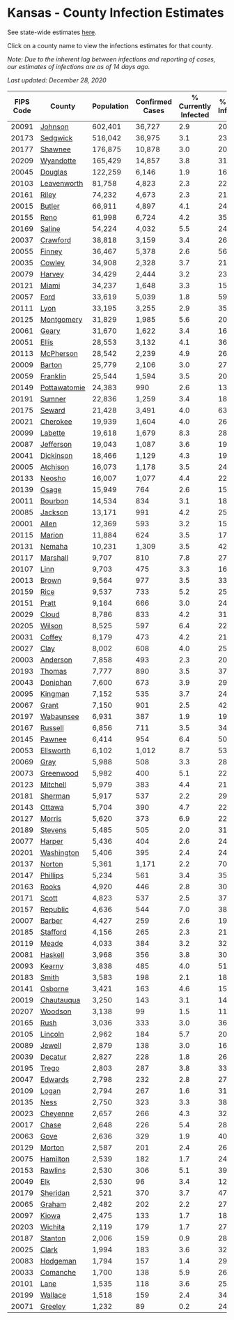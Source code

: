 # Kansas - County Infection Estimates

See state-wide estimates [here](/infections/us-ks).

Click on a county name to view the infections estimates for that county.

*Note: Due to the inherent lag between infections and reporting of cases, our estimates of infections are as of 14 days ago.*

*Last updated: December 28, 2020*

|   FIPS Code |                       County |   Population |   Confirmed Cases |   % Currently Infected |   % Total Infected |
|-------------|------------------------------|--------------|-------------------|------------------------|--------------------|
|       20091 |           [Johnson](johnson) |      602,401 |            36,727 |                    2.9 |               20.5 |
|       20173 |         [Sedgwick](sedgwick) |      516,042 |            36,975 |                    3.1 |               23.9 |
|       20177 |           [Shawnee](shawnee) |      176,875 |            10,878 |                    3.0 |               20.7 |
|       20209 |       [Wyandotte](wyandotte) |      165,429 |            14,857 |                    3.8 |               31.7 |
|       20045 |           [Douglas](douglas) |      122,259 |             6,146 |                    1.9 |               16.7 |
|       20103 |   [Leavenworth](leavenworth) |       81,758 |             4,823 |                    2.3 |               22.4 |
|       20161 |               [Riley](riley) |       74,232 |             4,673 |                    2.3 |               21.0 |
|       20015 |             [Butler](butler) |       66,911 |             4,897 |                    4.1 |               24.0 |
|       20155 |                 [Reno](reno) |       61,998 |             6,724 |                    4.2 |               35.8 |
|       20169 |             [Saline](saline) |       54,224 |             4,032 |                    5.5 |               24.3 |
|       20037 |         [Crawford](crawford) |       38,818 |             3,159 |                    3.4 |               26.9 |
|       20055 |             [Finney](finney) |       36,467 |             5,378 |                    2.6 |               56.6 |
|       20035 |             [Cowley](cowley) |       34,908 |             2,328 |                    3.7 |               21.9 |
|       20079 |             [Harvey](harvey) |       34,429 |             2,444 |                    3.2 |               23.6 |
|       20121 |               [Miami](miami) |       34,237 |             1,648 |                    3.3 |               15.7 |
|       20057 |                 [Ford](ford) |       33,619 |             5,039 |                    1.8 |               59.5 |
|       20111 |                 [Lyon](lyon) |       33,195 |             3,255 |                    2.9 |               35.1 |
|       20125 |     [Montgomery](montgomery) |       31,829 |             1,985 |                    5.6 |               20.2 |
|       20061 |               [Geary](geary) |       31,670 |             1,622 |                    3.4 |               16.9 |
|       20051 |               [Ellis](ellis) |       28,553 |             3,132 |                    4.1 |               36.1 |
|       20113 |       [McPherson](mcpherson) |       28,542 |             2,239 |                    4.9 |               26.3 |
|       20009 |             [Barton](barton) |       25,779 |             2,106 |                    3.0 |               27.2 |
|       20059 |         [Franklin](franklin) |       25,544 |             1,594 |                    3.5 |               20.7 |
|       20149 | [Pottawatomie](pottawatomie) |       24,383 |               990 |                    2.6 |               13.4 |
|       20191 |             [Sumner](sumner) |       22,836 |             1,259 |                    3.4 |               18.1 |
|       20175 |             [Seward](seward) |       21,428 |             3,491 |                    4.0 |               63.1 |
|       20021 |         [Cherokee](cherokee) |       19,939 |             1,604 |                    4.0 |               26.3 |
|       20099 |           [Labette](labette) |       19,618 |             1,679 |                    8.3 |               28.0 |
|       20087 |       [Jefferson](jefferson) |       19,043 |             1,087 |                    3.6 |               19.0 |
|       20041 |       [Dickinson](dickinson) |       18,466 |             1,129 |                    4.3 |               19.9 |
|       20005 |         [Atchison](atchison) |       16,073 |             1,178 |                    3.5 |               24.3 |
|       20133 |             [Neosho](neosho) |       16,007 |             1,077 |                    4.4 |               22.2 |
|       20139 |               [Osage](osage) |       15,949 |               764 |                    2.6 |               15.9 |
|       20011 |           [Bourbon](bourbon) |       14,534 |               834 |                    3.1 |               18.9 |
|       20085 |           [Jackson](jackson) |       13,171 |               991 |                    4.2 |               25.5 |
|       20001 |               [Allen](allen) |       12,369 |               593 |                    3.2 |               15.5 |
|       20115 |             [Marion](marion) |       11,884 |               624 |                    3.5 |               17.5 |
|       20131 |             [Nemaha](nemaha) |       10,231 |             1,309 |                    3.5 |               42.4 |
|       20117 |         [Marshall](marshall) |        9,707 |               810 |                    7.8 |               27.3 |
|       20107 |                 [Linn](linn) |        9,703 |               475 |                    3.3 |               16.3 |
|       20013 |               [Brown](brown) |        9,564 |               977 |                    3.5 |               33.7 |
|       20159 |                 [Rice](rice) |        9,537 |               733 |                    5.2 |               25.2 |
|       20151 |               [Pratt](pratt) |        9,164 |               666 |                    3.0 |               24.1 |
|       20029 |               [Cloud](cloud) |        8,786 |               833 |                    4.2 |               31.7 |
|       20205 |             [Wilson](wilson) |        8,525 |               597 |                    6.4 |               22.9 |
|       20031 |             [Coffey](coffey) |        8,179 |               473 |                    4.2 |               21.3 |
|       20027 |                 [Clay](clay) |        8,002 |               608 |                    4.0 |               25.1 |
|       20003 |         [Anderson](anderson) |        7,858 |               493 |                    2.3 |               20.5 |
|       20193 |             [Thomas](thomas) |        7,777 |               890 |                    3.5 |               37.7 |
|       20043 |         [Doniphan](doniphan) |        7,600 |               673 |                    3.9 |               29.5 |
|       20095 |           [Kingman](kingman) |        7,152 |               535 |                    3.7 |               24.5 |
|       20067 |               [Grant](grant) |        7,150 |               901 |                    2.5 |               42.1 |
|       20197 |       [Wabaunsee](wabaunsee) |        6,931 |               387 |                    1.9 |               19.9 |
|       20167 |           [Russell](russell) |        6,856 |               711 |                    3.5 |               34.2 |
|       20145 |             [Pawnee](pawnee) |        6,414 |               954 |                    6.4 |               50.6 |
|       20053 |       [Ellsworth](ellsworth) |        6,102 |             1,012 |                    8.7 |               53.9 |
|       20069 |                 [Gray](gray) |        5,988 |               508 |                    3.3 |               28.9 |
|       20073 |       [Greenwood](greenwood) |        5,982 |               400 |                    5.1 |               22.2 |
|       20123 |         [Mitchell](mitchell) |        5,979 |               383 |                    4.4 |               21.4 |
|       20181 |           [Sherman](sherman) |        5,917 |               537 |                    2.2 |               29.7 |
|       20143 |             [Ottawa](ottawa) |        5,704 |               390 |                    4.7 |               22.7 |
|       20127 |             [Morris](morris) |        5,620 |               373 |                    6.9 |               22.2 |
|       20189 |           [Stevens](stevens) |        5,485 |               505 |                    2.0 |               31.4 |
|       20077 |             [Harper](harper) |        5,436 |               404 |                    2.6 |               24.6 |
|       20201 |     [Washington](washington) |        5,406 |               395 |                    2.4 |               24.7 |
|       20137 |             [Norton](norton) |        5,361 |             1,171 |                    2.2 |               70.6 |
|       20147 |         [Phillips](phillips) |        5,234 |               561 |                    3.4 |               35.5 |
|       20163 |               [Rooks](rooks) |        4,920 |               446 |                    2.8 |               30.3 |
|       20171 |               [Scott](scott) |        4,823 |               537 |                    2.5 |               37.4 |
|       20157 |         [Republic](republic) |        4,636 |               544 |                    7.0 |               38.8 |
|       20007 |             [Barber](barber) |        4,427 |               259 |                    2.6 |               19.5 |
|       20185 |         [Stafford](stafford) |        4,156 |               265 |                    2.3 |               21.2 |
|       20119 |               [Meade](meade) |        4,033 |               384 |                    3.2 |               32.4 |
|       20081 |           [Haskell](haskell) |        3,968 |               356 |                    3.8 |               30.7 |
|       20093 |             [Kearny](kearny) |        3,838 |               485 |                    4.0 |               51.2 |
|       20183 |               [Smith](smith) |        3,583 |               198 |                    2.1 |               18.4 |
|       20141 |           [Osborne](osborne) |        3,421 |               163 |                    4.6 |               15.8 |
|       20019 |     [Chautauqua](chautauqua) |        3,250 |               143 |                    3.1 |               14.6 |
|       20207 |           [Woodson](woodson) |        3,138 |                99 |                    1.5 |               11.2 |
|       20165 |                 [Rush](rush) |        3,036 |               333 |                    3.0 |               36.4 |
|       20105 |           [Lincoln](lincoln) |        2,962 |               184 |                    5.7 |               20.2 |
|       20089 |             [Jewell](jewell) |        2,879 |               138 |                    3.0 |               16.4 |
|       20039 |           [Decatur](decatur) |        2,827 |               228 |                    1.8 |               26.4 |
|       20195 |               [Trego](trego) |        2,803 |               287 |                    3.8 |               33.5 |
|       20047 |           [Edwards](edwards) |        2,798 |               232 |                    2.8 |               27.8 |
|       20109 |               [Logan](logan) |        2,794 |               267 |                    1.6 |               31.2 |
|       20135 |                 [Ness](ness) |        2,750 |               323 |                    3.3 |               38.6 |
|       20023 |         [Cheyenne](cheyenne) |        2,657 |               266 |                    4.3 |               32.5 |
|       20017 |               [Chase](chase) |        2,648 |               226 |                    5.4 |               28.8 |
|       20063 |                 [Gove](gove) |        2,636 |               329 |                    1.9 |               40.4 |
|       20129 |             [Morton](morton) |        2,587 |               201 |                    2.4 |               26.2 |
|       20075 |         [Hamilton](hamilton) |        2,539 |               182 |                    1.7 |               24.6 |
|       20153 |           [Rawlins](rawlins) |        2,530 |               306 |                    5.1 |               39.2 |
|       20049 |                   [Elk](elk) |        2,530 |                96 |                    3.4 |               12.2 |
|       20179 |         [Sheridan](sheridan) |        2,521 |               370 |                    3.7 |               47.5 |
|       20065 |             [Graham](graham) |        2,482 |               202 |                    2.2 |               27.2 |
|       20097 |               [Kiowa](kiowa) |        2,475 |               133 |                    1.7 |               18.0 |
|       20203 |           [Wichita](wichita) |        2,119 |               179 |                    1.7 |               27.8 |
|       20187 |           [Stanton](stanton) |        2,006 |               159 |                    0.9 |               28.1 |
|       20025 |               [Clark](clark) |        1,994 |               183 |                    3.6 |               32.7 |
|       20083 |         [Hodgeman](hodgeman) |        1,794 |               157 |                    1.4 |               29.5 |
|       20033 |         [Comanche](comanche) |        1,700 |               138 |                    5.9 |               26.5 |
|       20101 |                 [Lane](lane) |        1,535 |               118 |                    3.6 |               25.5 |
|       20199 |           [Wallace](wallace) |        1,518 |               159 |                    2.4 |               34.7 |
|       20071 |           [Greeley](greeley) |        1,232 |                89 |                    0.2 |               24.1 |